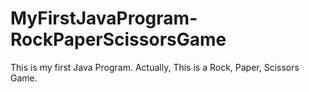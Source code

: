 # MyFirstJavaProgram-RockPaperScissorsGame

This is my first Java Program.
Actually, This is a Rock, Paper, Scissors Game.

